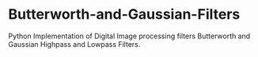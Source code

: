 # Butterworth-and-Gaussian-Filters
Python Implementation of Digital Image processing filters Butterworth and Gaussian Highpass and Lowpass Filters.
